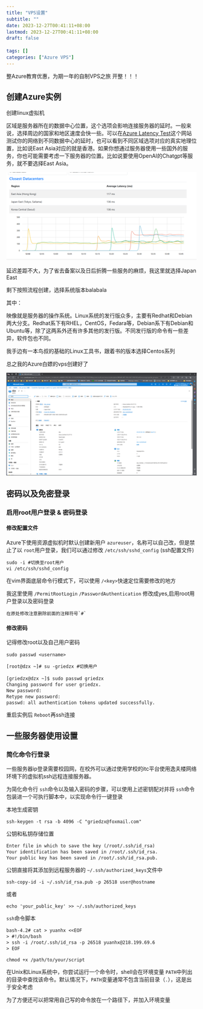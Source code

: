 ```yaml
---
title: "VPS设置"
subtitle: ""
date: 2023-12-27T00:41:11+08:00
lastmod: 2023-12-27T00:41:11+08:00
draft: false

tags: []
categories: ["Azure VPS"]
---
```

整Azure教育优惠，为期一年的自制VPS之旅 开整！！！

## 创建Azure实例

创建linux虚拟机

区域是服务器所在的数据中心位置，这个选项会影响连接服务器的延时。一般来说，选择周边的国家和地区速度会快一些。可以在[Azure Latency Test](https://link.zhihu.com/?target=https%3A//www.azurespeed.com/Azure/Latency)这个网站测试你的网络到不同数据中心的延时，也可以看到不同区域选项对应的真实地理位置，比如说East Asia对应的就是香港。如果你想通过服务器使用一些国外的服务，你也可能需要考虑一下服务器的位置。比如说要使用OpenAI的Chatgpt等服务，就不要选择East Asia。

![1703609642320](image/index/1703609642320.png)

延迟差距不大，为了省去备案以及日后折腾一些服务的麻烦，我这里就选择Japan East

剩下按照流程创建，选择系统版本balabala

其中：

映像就是服务器的操作系统。Linux系统的发行版众多，主要有Redhat和Debian两大分支。Redhat系下有RHEL，CentOS，Fedara等，Debian系下有Debian和Ubuntu等，除了这两系外还有许多其他的发行版。不同发行版的命令有一些差异，软件包也不同。

我手边有一本鸟叔的基础的Linux工具书，跟着书的版本选择Centos系列

总之我的Azure白嫖的vps创建好了

![1703766488846](image/index/1703766488846.png)

## 密码以及免密登录

### 启用root用户登录 & 密码登录

#### 修改配置文件

Azure下使用资源虚拟机时默认创建新用户 `azureuser`，名称可以自己改，但是禁止了以 `root`用户登录，我们可以通过修改 `/etc/ssh/sshd_config` (ssh配置文件)

```shell
sudo -i #切换至root用户
vi /etc/ssh/sshd_config
```

在vim界面底层命令行模式下，可以使用 `/<key>`快速定位需要修改的地方

我这里使用 `/PermitRootLogin` `/PasswordAuthentication` 修改成yes,启用root用户登录以及密码登录

    在原处修改注意删除前面的注释符号`#`

#### 修改密码

记得修改root以及自己用户密码

`sudo passwd <username>`

```shell
[root@dzx ~]# su -griedzx #切换用户

[griedzx@dzx ~]$ sudo passwd griedzx
Changing password for user griedzx.
New password: 
Retype new password: 
passwd: all authentication tokens updated successfully.
```

重启实例后 `Reboot`再ssh连接



## 一些服务器使用设置

### 简化命令行登录

一些服务器ip登录需要校园网，在校外可以通过使用学校的itc平台使用逸夫楼网络环境下的虚拟机ssh远程连接服务器。

为简化命令行 `ssh`命令以及输入密码的步骤，可以使用上述密钥配对并将 `ssh`命令包装进一个可执行脚本中，以实现命令行一键登录

本地生成密钥

```shell
ssh-keygen -t rsa -b 4096 -C "griedzx@foxmail.com"
```

公钥和私钥存储位置

```shell
Enter file in which to save the key (/root/.ssh/id_rsa)
Your identification has been saved in /root/.ssh/id_rsa.
Your public key has been saved in /root/.ssh/id_rsa.pub.
```

公钥直接将其添加到远程服务器的 `~/.ssh/authorized_keys`文件中

```shell
ssh-copy-id -i ~/.ssh/id_rsa.pub -p 26518 user@hostname
```

或者

```shell
echo 'your_public_key' >> ~/.ssh/authorized_keys
```

`ssh`命令脚本

```shell
bash-4.2# cat > yuanhx <<EOF
> #!/bin/bash
> ssh -i /root/.ssh/id_rsa -p 26518 yuanhx@218.199.69.6
> EOF
```

```shell
chmod +x /path/to/your/script
```

在Unix和Linux系统中，你尝试运行一个命令时，shell会在环境变量 `PATH`中列出的目录中查找该命令。默认情况下，`PATH`变量通常不包含当前目录（`.`），这是出于安全考虑

为了方便还可以把常用自己写的命令放在一个路径下，并加入环境变量
